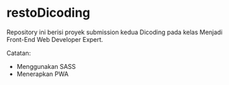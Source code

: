 # restoDicoding
Repository ini berisi proyek submission kedua Dicoding pada kelas Menjadi Front-End Web Developer Expert.

Catatan: <br />
- Menggunakan SASS
- Menerapkan PWA
 
